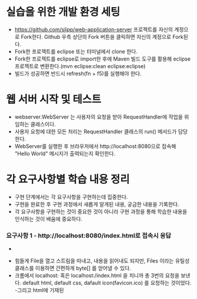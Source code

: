 # 실습을 위한 개발 환경 세팅
* https://github.com/slipp/web-application-server 프로젝트를 자신의 계정으로 Fork한다. Github 우측 상단의 Fork 버튼을 클릭하면 자신의 계정으로 Fork된다.
* Fork한 프로젝트를 eclipse 또는 터미널에서 clone 한다.
* Fork한 프로젝트를 eclipse로 import한 후에 Maven 빌드 도구를 활용해 eclipse 프로젝트로 변환한다.(mvn eclipse:clean eclipse:eclipse)
* 빌드가 성공하면 반드시 refresh(fn + f5)를 실행해야 한다.

# 웹 서버 시작 및 테스트
* webserver.WebServer 는 사용자의 요청을 받아 RequestHandler에 작업을 위임하는 클래스이다.
* 사용자 요청에 대한 모든 처리는 RequestHandler 클래스의 run() 메서드가 담당한다.
* WebServer를 실행한 후 브라우저에서 http://localhost:8080으로 접속해 "Hello World" 메시지가 출력되는지 확인한다.

# 각 요구사항별 학습 내용 정리
* 구현 단계에서는 각 요구사항을 구현하는데 집중한다. 
* 구현을 완료한 후 구현 과정에서 새롭게 알게된 내용, 궁금한 내용을 기록한다.
* 각 요구사항을 구현하는 것이 중요한 것이 아니라 구현 과정을 통해 학습한 내용을 인식하는 것이 배움에 중요하다. 

### 요구사항 1 - http://localhost:8080/index.html로 접속시 응답
* 
- 힘들게 File을 열고 스트림을 따내고, 내용을 읽어내도 되지만, Files 이라는 유틸성 클래스를 이용하면 간편하게 byte[] 를 얻어낼 수 있다.
- 크롬에서 localhost:<port> 혹은 localhost:<port>/index.html 을 치니까 총 3번의 요청을 보낸다.
default html, default css, dafault icon(favicon.ico) 를 요청하는 것이었다.
-그리고 html에 기재된 <script> , <css> 등의 리소스도 각 요청으로 요청한다.

### 요구사항 2 - get 방식으로 회원가입
* HttpRequestUtils의 존재를 알게 됐다. 적절한 파싱 방법을 골라 쓰면 될 듯 
* 이 HttpRequestUtils, IOUtils는 미리 만들어둔 utils구나
* routin table의 절실함을 알았다.


### 요구사항 3 - post 방식으로 회원가입
* 라우팅이고 자시고, 요청의 내용을 알아야하니 제일 먼저 HTTP 패킷을 파싱해내는 것이 최우선이라는 걸 알았다.

### 요구사항 4 - redirect 방식으로 이동
* 

### 요구사항 5 - cookie
* 

### 요구사항 6 - stylesheet 적용
*

### 요구사항 7 - css 적용
* css는 content-Type이 "text/css" 이다.
* js 파일은 content-Type이 "application/javascript"이다. 

### etc
* local개발시 사용한 path를 그대로 박아두니 당연히 서버에서 에러가 난다.
* 상대경로로 하던가 혹은 phase별로 경로를 설정해야할 것 같다.


### heroku 서버에 배포 후
* 
